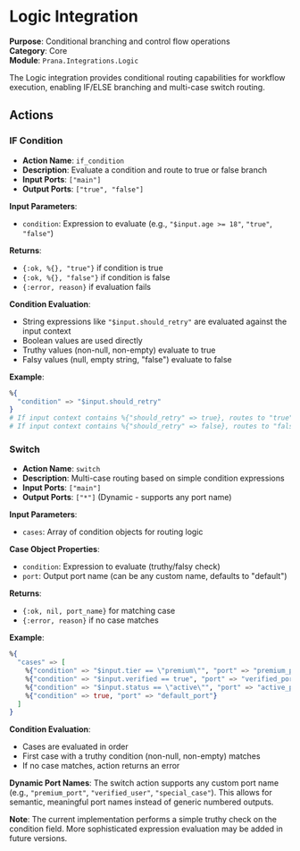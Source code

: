 # Logic Integration

**Purpose**: Conditional branching and control flow operations  
**Category**: Core  
**Module**: `Prana.Integrations.Logic`

The Logic integration provides conditional routing capabilities for workflow execution, enabling IF/ELSE branching and multi-case switch routing.

## Actions

### IF Condition
- **Action Name**: `if_condition`
- **Description**: Evaluate a condition and route to true or false branch
- **Input Ports**: `["main"]`
- **Output Ports**: `["true", "false"]`

**Input Parameters**:
- `condition`: Expression to evaluate (e.g., `"$input.age >= 18"`, `"true"`, `"false"`)

**Returns**:
- `{:ok, %{}, "true"}` if condition is true
- `{:ok, %{}, "false"}` if condition is false
- `{:error, reason}` if evaluation fails

**Condition Evaluation**:
- String expressions like `"$input.should_retry"` are evaluated against the input context
- Boolean values are used directly
- Truthy values (non-null, non-empty) evaluate to true
- Falsy values (null, empty string, "false") evaluate to false

**Example**:
```elixir
%{
  "condition" => "$input.should_retry"
}
# If input context contains %{"should_retry" => true}, routes to "true" port
# If input context contains %{"should_retry" => false}, routes to "false" port
```

### Switch
- **Action Name**: `switch`
- **Description**: Multi-case routing based on simple condition expressions
- **Input Ports**: `["main"]`
- **Output Ports**: `["*"]` (Dynamic - supports any port name)

**Input Parameters**:
- `cases`: Array of condition objects for routing logic

**Case Object Properties**:
- `condition`: Expression to evaluate (truthy/falsy check)
- `port`: Output port name (can be any custom name, defaults to "default")

**Returns**:
- `{:ok, nil, port_name}` for matching case
- `{:error, reason}` if no case matches

**Example**:
```elixir
%{
  "cases" => [
    %{"condition" => "$input.tier == \"premium\"", "port" => "premium_port"},
    %{"condition" => "$input.verified == true", "port" => "verified_port"},
    %{"condition" => "$input.status == \"active\"", "port" => "active_port"},
    %{"condition" => true, "port" => "default_port"}
  ]
}
```

**Condition Evaluation**:
- Cases are evaluated in order
- First case with a truthy condition (non-null, non-empty) matches
- If no case matches, action returns an error

**Dynamic Port Names**: The switch action supports any custom port name (e.g., `"premium_port"`, `"verified_user"`, `"special_case"`). This allows for semantic, meaningful port names instead of generic numbered outputs.

**Note**: The current implementation performs a simple truthy check on the condition field. More sophisticated expression evaluation may be added in future versions.